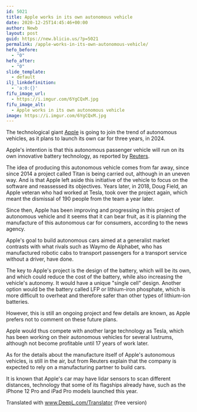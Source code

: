 ```yaml
---
id: 5021
title: Apple works in its own autonomous vehicle
date: 2020-12-25T14:45:46+00:00
author: Newb
layout: post
guid: https://new.blicio.us/?p=5021
permalink: /apple-works-in-its-own-autonomous-vehicle/
hefo_before:
  - "0"
hefo_after:
  - "0"
slide_template:
  - default
ilj_linkdefinition:
  - 'a:0:{}'
fifu_image_url:
  - https://i.imgur.com/6YgCQxM.jpg
fifu_image_alt:
  - Apple works in its own autonomous vehicle
image: https://i.imgur.com/6YgCQxM.jpg
---
```

The technological giant [Apple](https://new.blicio.us/the-humble-beginnings-of-apple/) is going to join the trend of autonomous vehicles, as it plans to launch its own car for three years, in 2024.

Apple's intention is that this autonomous passenger vehicle will run on its own innovative battery technology, as reported by [Reuters](https://www.reuters.com/article/us-apple-autos-exclusive/exclusive-apple-targets-car-production-by-2024-and-eyes-next-level-battery-technology-sources-idUSKBN28V2PY).

The idea of producing this autonomous vehicle comes from far away, since since 2014 a project called Titan is being carried out, although in an uneven way. And is that Apple left aside this initiative of the vehicle to focus on the software and reassessed its objectives. Years later, in 2018, Doug Field, an Apple veteran who had worked at Tesla, took over the project again, which meant the dismissal of 190 people from the team a year later.

Since then, Apple has been improving and progressing in this project of autonomous vehicle and it seems that it can bear fruit, as it is planning the manufacture of this autonomous car for consumers, according to the news agency. 

Apple's goal to build autonomous cars aimed at a generalist market contrasts with what rivals such as Waymo de Alphabet, who has manufactured robotic cabs to transport passengers for a transport service without a driver, have done.

The key to Apple's project is the design of the battery, which will be its own, and which could reduce the cost of the battery, while also increasing the vehicle's autonomy. It would have a unique "single cell" design. Another option would be the battery called LFP or lithium-iron phosphate, which is more difficult to overheat and therefore safer than other types of lithium-ion batteries.

However, this is still an ongoing project and few details are known, as Apple prefers not to comment on these future plans.

Apple would thus compete with another large technology as Tesla, which has been working on their autonomous vehicles for several lustrums, although not become profitable until 17 years of work later.

As for the details about the manufacture itself of Apple's autonomous vehicles, is still in the air, but from Reuters explain that the company is expected to rely on a manufacturing partner to build cars. 

It is known that Apple's car may have lidar sensors to scan different distances, technology that some of its flagships already have, such as the iPhone 12 Pro and iPad Pro models launched this year.

Translated with www.DeepL.com/Translator (free version)